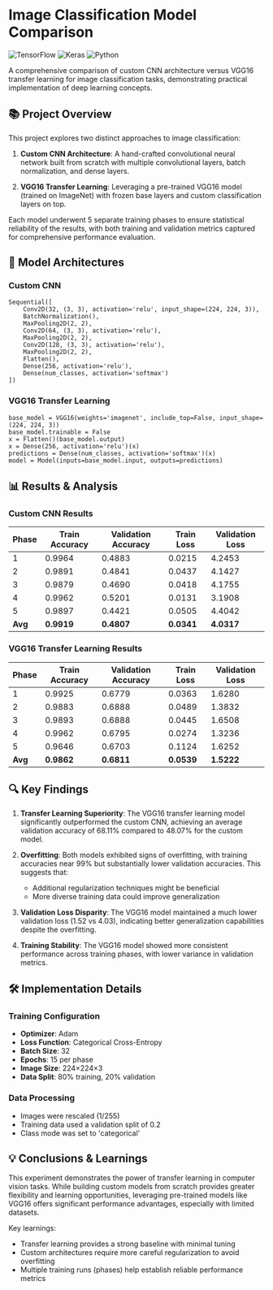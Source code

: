 # Image Classification Model Comparison

![TensorFlow](https://img.shields.io/badge/TensorFlow-2.x-orange)
![Keras](https://img.shields.io/badge/Keras-2.x-red)
![Python](https://img.shields.io/badge/Python-3.x-blue)

A comprehensive comparison of custom CNN architecture versus VGG16 transfer learning for image classification tasks, demonstrating practical implementation of deep learning concepts.

## 📚 Project Overview

This project explores two distinct approaches to image classification:

1. **Custom CNN Architecture**: A hand-crafted convolutional neural network built from scratch with multiple convolutional layers, batch normalization, and dense layers.

2. **VGG16 Transfer Learning**: Leveraging a pre-trained VGG16 model (trained on ImageNet) with frozen base layers and custom classification layers on top.

Each model underwent 5 separate training phases to ensure statistical reliability of the results, with both training and validation metrics captured for comprehensive performance evaluation.

## 🧠 Model Architectures

### Custom CNN
```
Sequential([
    Conv2D(32, (3, 3), activation='relu', input_shape=(224, 224, 3)),
    BatchNormalization(),
    MaxPooling2D(2, 2),
    Conv2D(64, (3, 3), activation='relu'),
    MaxPooling2D(2, 2),
    Conv2D(128, (3, 3), activation='relu'),
    MaxPooling2D(2, 2),
    Flatten(),
    Dense(256, activation='relu'),
    Dense(num_classes, activation='softmax')
])
```

### VGG16 Transfer Learning
```
base_model = VGG16(weights='imagenet', include_top=False, input_shape=(224, 224, 3))
base_model.trainable = False
x = Flatten()(base_model.output)
x = Dense(256, activation='relu')(x)
predictions = Dense(num_classes, activation='softmax')(x)
model = Model(inputs=base_model.input, outputs=predictions)
```

## 📊 Results & Analysis

### Custom CNN Results
| Phase | Train Accuracy | Validation Accuracy | Train Loss | Validation Loss |
|-------|----------------|---------------------|------------|-----------------|
| 1     | 0.9964         | 0.4883              | 0.0215     | 4.2453          |
| 2     | 0.9891         | 0.4841              | 0.0437     | 4.1427          |
| 3     | 0.9879         | 0.4690              | 0.0418     | 4.1755          |
| 4     | 0.9962         | 0.5201              | 0.0131     | 3.1908          |
| 5     | 0.9897         | 0.4421              | 0.0505     | 4.4042          |
| **Avg**   | **0.9919**         | **0.4807**              | **0.0341**     | **4.0317**          |

### VGG16 Transfer Learning Results
| Phase | Train Accuracy | Validation Accuracy | Train Loss | Validation Loss |
|-------|----------------|---------------------|------------|-----------------|
| 1     | 0.9925         | 0.6779              | 0.0363     | 1.6280          |
| 2     | 0.9883         | 0.6888              | 0.0489     | 1.3832          |
| 3     | 0.9893         | 0.6888              | 0.0445     | 1.6508          |
| 4     | 0.9962         | 0.6795              | 0.0274     | 1.3236          |
| 5     | 0.9646         | 0.6703              | 0.1124     | 1.6252          |
| **Avg**   | **0.9862**         | **0.6811**              | **0.0539**     | **1.5222**          |

## 🔍 Key Findings

1. **Transfer Learning Superiority**: The VGG16 transfer learning model significantly outperformed the custom CNN, achieving an average validation accuracy of 68.11% compared to 48.07% for the custom model.

2. **Overfitting**: Both models exhibited signs of overfitting, with training accuracies near 99% but substantially lower validation accuracies. This suggests that:
   - Additional regularization techniques might be beneficial
   - More diverse training data could improve generalization

3. **Validation Loss Disparity**: The VGG16 model maintained a much lower validation loss (1.52 vs 4.03), indicating better generalization capabilities despite the overfitting.

4. **Training Stability**: The VGG16 model showed more consistent performance across training phases, with lower variance in validation metrics.

## 🛠️ Implementation Details

### Training Configuration
- **Optimizer**: Adam
- **Loss Function**: Categorical Cross-Entropy
- **Batch Size**: 32
- **Epochs**: 15 per phase
- **Image Size**: 224×224×3
- **Data Split**: 80% training, 20% validation

### Data Processing
- Images were rescaled (1/255)
- Training data used a validation split of 0.2
- Class mode was set to 'categorical'

## 💡 Conclusions & Learnings

This experiment demonstrates the power of transfer learning in computer vision tasks. While building custom models from scratch provides greater flexibility and learning opportunities, leveraging pre-trained models like VGG16 offers significant performance advantages, especially with limited datasets.

Key learnings:
- Transfer learning provides a strong baseline with minimal tuning
- Custom architectures require more careful regularization to avoid overfitting
- Multiple training runs (phases) help establish reliable performance metrics
